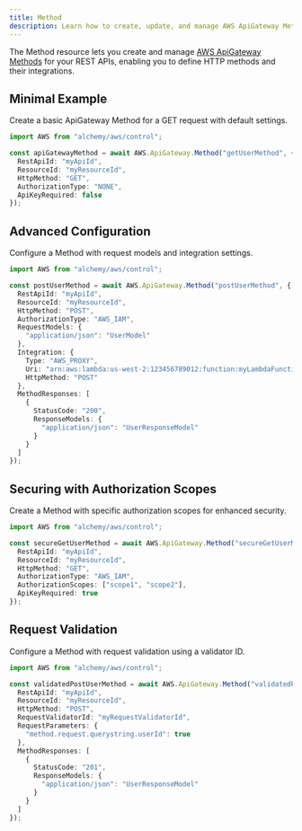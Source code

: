 ```yaml
---
title: Method
description: Learn how to create, update, and manage AWS ApiGateway Methods using Alchemy Cloud Control.
---
```


The Method resource lets you create and manage [AWS ApiGateway Methods](https://docs.aws.amazon.com/apigateway/latest/userguide/) for your REST APIs, enabling you to define HTTP methods and their integrations.

## Minimal Example

Create a basic ApiGateway Method for a GET request with default settings.

```ts
import AWS from "alchemy/aws/control";

const apiGatewayMethod = await AWS.ApiGateway.Method("getUserMethod", {
  RestApiId: "myApiId",
  ResourceId: "myResourceId",
  HttpMethod: "GET",
  AuthorizationType: "NONE",
  ApiKeyRequired: false
});
```

## Advanced Configuration

Configure a Method with request models and integration settings.

```ts
import AWS from "alchemy/aws/control";

const postUserMethod = await AWS.ApiGateway.Method("postUserMethod", {
  RestApiId: "myApiId",
  ResourceId: "myResourceId",
  HttpMethod: "POST",
  AuthorizationType: "AWS_IAM",
  RequestModels: {
    "application/json": "UserModel"
  },
  Integration: {
    Type: "AWS_PROXY",
    Uri: "arn:aws:lambda:us-west-2:123456789012:function:myLambdaFunction",
    HttpMethod: "POST"
  },
  MethodResponses: [
    {
      StatusCode: "200",
      ResponseModels: {
        "application/json": "UserResponseModel"
      }
    }
  ]
});
```

## Securing with Authorization Scopes

Create a Method with specific authorization scopes for enhanced security.

```ts
import AWS from "alchemy/aws/control";

const secureGetUserMethod = await AWS.ApiGateway.Method("secureGetUserMethod", {
  RestApiId: "myApiId",
  ResourceId: "myResourceId",
  HttpMethod: "GET",
  AuthorizationType: "AWS_IAM",
  AuthorizationScopes: ["scope1", "scope2"],
  ApiKeyRequired: true
});
```

## Request Validation

Configure a Method with request validation using a validator ID.

```ts
import AWS from "alchemy/aws/control";

const validatedPostUserMethod = await AWS.ApiGateway.Method("validatedPostUserMethod", {
  RestApiId: "myApiId",
  ResourceId: "myResourceId",
  HttpMethod: "POST",
  RequestValidatorId: "myRequestValidatorId",
  RequestParameters: {
    "method.request.querystring.userId": true
  },
  MethodResponses: [
    {
      StatusCode: "201",
      ResponseModels: {
        "application/json": "UserResponseModel"
      }
    }
  ]
});
```